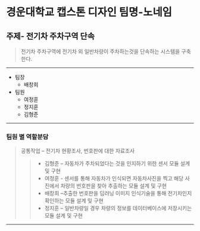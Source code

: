 경운대학교 캡스톤 디자인 팀명-노네임
=====================================
주제- 전기차 주차구역 단속
-------------------------------------
> 전기차 주차구역에 전기차 외 일반차량이 주차하는것을 단속하는 시스템을 구축한다.
* * *
- 팀장 
  - 배창희
- 팀원 
  - 여정훈
  - 정지훈
  - 김형준
* * *
### 팀원 별 역할분담
> 공통작업 – 전기차 현황조사, 번호판에 대한 자료조사
> > - 김형준 – 자동차가 주차되었다는 것을 인지하기 위한 센서 모듈 설계 및 구현
> > - 여정훈 - 센서를 통해 자동차가 인식되면 자동차사진을 찍고 해당 사진에서 차량의 번호판을 찾아 추출하는 모듈 설계 및 구현
> > - 배창희 –추출한 번호판을 딥러닝 이미지 인식기술을 통해 전기차인지 확인하는 모듈 설계 및 구현
> > - 정지훈 – 일반차량일 경우 차량의 정보를 데이터베이스에 저장시키는 모듈 설계 및 구현
* * *
